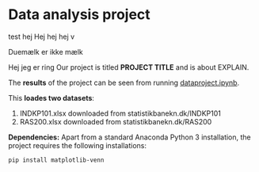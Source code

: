 # Data analysis project

test hej 
Hej hej hej v

Duemælk er ikke mælk


Hej jeg er ring
Our project is titled **PROJECT TITLE** and is about EXPLAIN.

The **results** of the project can be seen from running [dataproject.ipynb](dataproject.ipynb).

This **loades two datasets**:

1. INDKP101.xlsx downloaded from statistikbanekn.dk/INDKP101
1. RAS200.xlsx downloaded from statistikbanekn.dk/RAS200

**Dependencies:** Apart from a standard Anaconda Python 3 installation, the project requires the following installations:

``pip install matplotlib-venn``